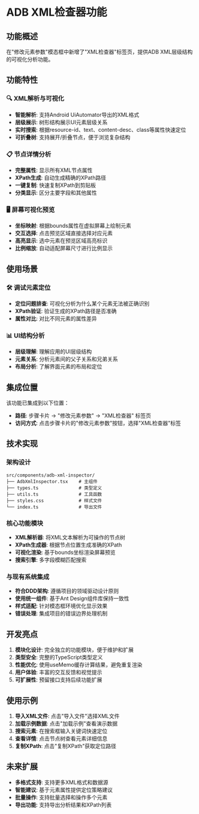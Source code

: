 # ADB XML检查器功能

## 功能概述

在"修改元素参数"模态框中新增了"XML检查器"标签页，提供ADB XML层级结构的可视化分析功能。

## 功能特性

### 🔍 XML解析与可视化
- **智能解析**: 支持Android UiAutomator导出的XML格式
- **层级展示**: 树形结构展示UI元素层级关系
- **实时搜索**: 根据resource-id、text、content-desc、class等属性快速定位
- **可折叠树**: 支持展开/折叠节点，便于浏览复杂结构

### 📋 节点详情分析
- **完整属性**: 显示所有XML节点属性
- **XPath生成**: 自动生成精确的XPath路径
- **一键复制**: 快速复制XPath到剪贴板
- **分类显示**: 区分主要字段和其他属性

### 🖥️ 屏幕可视化预览
- **坐标映射**: 根据bounds属性在虚拟屏幕上绘制元素
- **交互选择**: 点击预览区域直接选择对应元素
- **高亮显示**: 选中元素在预览区域高亮标识
- **比例缩放**: 自动适配屏幕尺寸进行比例显示

## 使用场景

### 🛠️ 调试元素定位
- **定位问题排查**: 可视化分析为什么某个元素无法被正确识别
- **XPath验证**: 验证生成的XPath路径是否准确
- **属性对比**: 对比不同元素的属性差异

### 📊 UI结构分析
- **层级理解**: 理解应用的UI层级结构
- **元素关系**: 分析元素间的父子关系和兄弟关系
- **布局分析**: 了解界面元素的布局和定位

## 集成位置

该功能已集成到以下位置：
- **路径**: 步骤卡片 → "修改元素参数" → "XML检查器" 标签页
- **访问方式**: 点击步骤卡片的"修改元素参数"按钮，选择"XML检查器"标签

## 技术实现

### 架构设计
```
src/components/adb-xml-inspector/
├── AdbXmlInspector.tsx    # 主组件
├── types.ts               # 类型定义
├── utils.ts               # 工具函数
├── styles.css             # 样式文件
└── index.ts               # 导出文件
```

### 核心功能模块
- **XML解析器**: 将XML文本解析为可操作的节点树
- **XPath生成器**: 根据节点位置生成准确的XPath
- **可视化渲染**: 基于bounds坐标渲染屏幕预览
- **搜索引擎**: 多字段模糊匹配搜索

### 与现有系统集成
- **符合DDD架构**: 遵循项目的领域驱动设计原则
- **使用统一组件**: 基于Ant Design组件库保持一致性
- **样式适配**: 针对模态框环境优化显示效果
- **错误处理**: 集成项目的错误边界处理机制

## 开发亮点

1. **模块化设计**: 完全独立的功能模块，便于维护和扩展
2. **类型安全**: 完整的TypeScript类型定义
3. **性能优化**: 使用useMemo缓存计算结果，避免重复渲染
4. **用户体验**: 丰富的交互反馈和视觉提示
5. **可扩展性**: 预留接口支持后续功能扩展

## 使用示例

1. **导入XML文件**: 点击"导入文件"选择XML文件
2. **加载示例数据**: 点击"加载示例"查看演示数据
3. **搜索元素**: 在搜索框输入关键词快速定位
4. **查看详情**: 点击节点树查看元素详细信息
5. **复制XPath**: 点击"复制XPath"获取定位路径

## 未来扩展

- **多格式支持**: 支持更多XML格式和数据源
- **智能建议**: 基于元素属性提供定位策略建议
- **批量操作**: 支持批量选择和操作多个元素
- **导出功能**: 支持导出分析结果和XPath列表